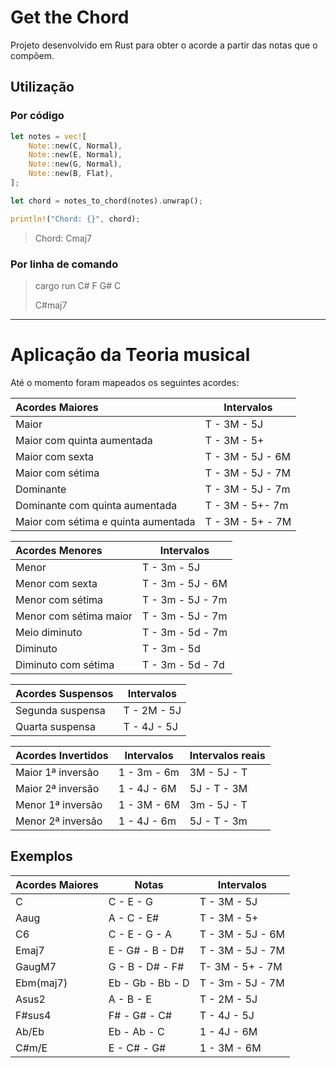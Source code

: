 # Get the Chord
Projeto desenvolvido em Rust para obter o acorde a partir das notas que o compõem.

## Utilização
### Por código
```rust
let notes = vec![
    Note::new(C, Normal),
    Note::new(E, Normal),
    Note::new(G, Normal),
    Note::new(B, Flat),
];

let chord = notes_to_chord(notes).unwrap();

println!("Chord: {}", chord);
```

>  Chord: Cmaj7

### Por linha de comando

> cargo run C# F G# C
>
> C#maj7

---

# Aplicação da Teoria musical
Até o momento foram mapeados os seguintes acordes:

| Acordes Maiores | Intervalos |
| :------ | ------------ |
| Maior | T - 3M - 5J  |
| Maior com quinta aumentada | T - 3M - 5+ |
| Maior com sexta | T - 3M - 5J - 6M |
| Maior com sétima    | T - 3M - 5J - 7M |
| Dominante | T - 3M - 5J - 7m |
| Dominante com quinta aumentada | T - 3M - 5+- 7m |
| Maior com sétima e quinta aumentada | T - 3M - 5+ - 7M |

| Acordes Menores | Intervalos |
| :------ | ------------ |
| Menor | T - 3m - 5J  |
| Menor com sexta | T - 3m - 5J - 6M |
| Menor com sétima | T - 3m - 5J - 7m |
| Menor com sétima maior | T - 3m - 5J - 7m |
| Meio diminuto | T - 3m - 5d - 7m |
| Diminuto | T - 3m - 5d  |
| Diminuto com sétima | T - 3m - 5d - 7d |

| Acordes Suspensos | Intervalos |
| :------ | ------------ |
| Segunda suspensa | T - 2M - 5J  |
| Quarta suspensa | T - 4J - 5J  |

| Acordes Invertidos | Intervalos | Intervalos reais |
| :------ | ------------ | ------ |
| Maior 1ª inversão | 1 - 3m - 6m  | 3M - 5J - T |
| Maior 2ª inversão | 1 - 4J - 6M  | 5J - T - 3M |
| Menor 1ª inversão | 1 - 3M - 6M  | 3m - 5J - T |
| Menor 2ª inversão | 1 - 4J - 6m  | 5J - T - 3m |

## Exemplos

| Acordes Maiores | Notas | Intervalos |
| :------ | ----- | ------------ |
| C | C - E - G | T - 3M - 5J |
| Aaug | A - C - E# | T - 3M - 5+ |
| C6 | C - E - G - A | T - 3M - 5J - 6M |
| Emaj7 |  E - G# - B - D# | T - 3M - 5J - 7M |
| GaugM7 | G - B - D# - F# | T- 3M - 5+ - 7M | 
| Ebm(maj7) | Eb - Gb - Bb - D | T - 3m - 5J - 7M |
| Asus2 | A - B - E | T - 2M - 5J |
| F#sus4 | F# - G# - C# | T - 4J - 5J |
| Ab/Eb | Eb - Ab - C | 1 - 4J - 6M |
| C#m/E | E - C# - G# | 1 - 3M - 6M | 

